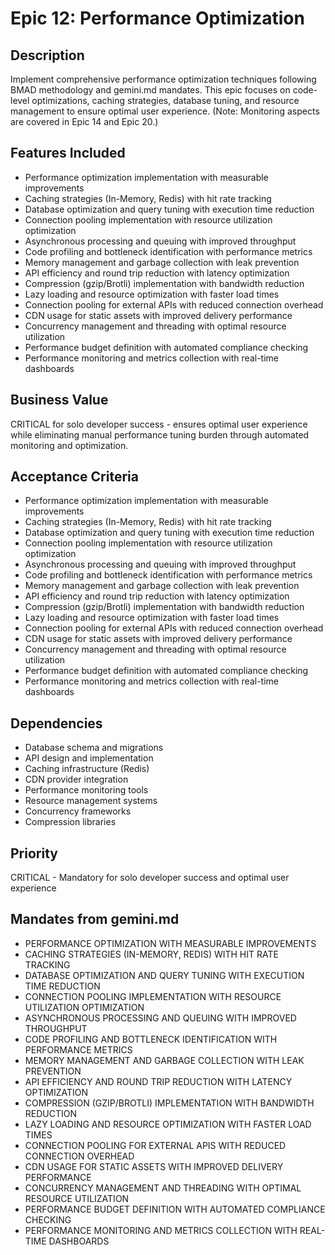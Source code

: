 # Epic 12: Performance Optimization

## Description

Implement comprehensive performance optimization techniques following BMAD methodology and gemini.md mandates. This epic focuses on code-level optimizations, caching strategies, database tuning, and resource management to ensure optimal user experience. (Note: Monitoring aspects are covered in Epic 14 and Epic 20.)

## Features Included

- Performance optimization implementation with measurable improvements
- Caching strategies (In-Memory, Redis) with hit rate tracking
- Database optimization and query tuning with execution time reduction
- Connection pooling implementation with resource utilization optimization
- Asynchronous processing and queuing with improved throughput
- Code profiling and bottleneck identification with performance metrics
- Memory management and garbage collection with leak prevention
- API efficiency and round trip reduction with latency optimization
- Compression (gzip/Brotli) implementation with bandwidth reduction
- Lazy loading and resource optimization with faster load times
- Connection pooling for external APIs with reduced connection overhead
- CDN usage for static assets with improved delivery performance
- Concurrency management and threading with optimal resource utilization
- Performance budget definition with automated compliance checking
- Performance monitoring and metrics collection with real-time dashboards

## Business Value

CRITICAL for solo developer success - ensures optimal user experience while eliminating manual performance tuning burden through automated monitoring and optimization.

## Acceptance Criteria

- Performance optimization implementation with measurable improvements
- Caching strategies (In-Memory, Redis) with hit rate tracking
- Database optimization and query tuning with execution time reduction
- Connection pooling implementation with resource utilization optimization
- Asynchronous processing and queuing with improved throughput
- Code profiling and bottleneck identification with performance metrics
- Memory management and garbage collection with leak prevention
- API efficiency and round trip reduction with latency optimization
- Compression (gzip/Brotli) implementation with bandwidth reduction
- Lazy loading and resource optimization with faster load times
- Connection pooling for external APIs with reduced connection overhead
- CDN usage for static assets with improved delivery performance
- Concurrency management and threading with optimal resource utilization
- Performance budget definition with automated compliance checking
- Performance monitoring and metrics collection with real-time dashboards

## Dependencies

- Database schema and migrations
- API design and implementation
- Caching infrastructure (Redis)
- CDN provider integration
- Performance monitoring tools
- Resource management systems
- Concurrency frameworks
- Compression libraries

## Priority

CRITICAL - Mandatory for solo developer success and optimal user experience

## Mandates from gemini.md

- PERFORMANCE OPTIMIZATION WITH MEASURABLE IMPROVEMENTS
- CACHING STRATEGIES (IN-MEMORY, REDIS) WITH HIT RATE TRACKING
- DATABASE OPTIMIZATION AND QUERY TUNING WITH EXECUTION TIME REDUCTION
- CONNECTION POOLING IMPLEMENTATION WITH RESOURCE UTILIZATION OPTIMIZATION
- ASYNCHRONOUS PROCESSING AND QUEUING WITH IMPROVED THROUGHPUT
- CODE PROFILING AND BOTTLENECK IDENTIFICATION WITH PERFORMANCE METRICS
- MEMORY MANAGEMENT AND GARBAGE COLLECTION WITH LEAK PREVENTION
- API EFFICIENCY AND ROUND TRIP REDUCTION WITH LATENCY OPTIMIZATION
- COMPRESSION (GZIP/BROTLI) IMPLEMENTATION WITH BANDWIDTH REDUCTION
- LAZY LOADING AND RESOURCE OPTIMIZATION WITH FASTER LOAD TIMES
- CONNECTION POOLING FOR EXTERNAL APIS WITH REDUCED CONNECTION OVERHEAD
- CDN USAGE FOR STATIC ASSETS WITH IMPROVED DELIVERY PERFORMANCE
- CONCURRENCY MANAGEMENT AND THREADING WITH OPTIMAL RESOURCE UTILIZATION
- PERFORMANCE BUDGET DEFINITION WITH AUTOMATED COMPLIANCE CHECKING
- PERFORMANCE MONITORING AND METRICS COLLECTION WITH REAL-TIME DASHBOARDS
